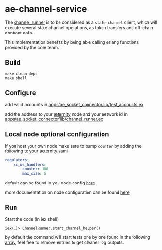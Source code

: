 # ae-channel-service

The [channel_runner](apps/ae_socket_connector/lib/channel_runner.ex) is to be considered as a `state-channel` client, which will execute several state channel operations, as token transfers and off-chain contract calls.

This implementation benefits by being able calling erlang functions provided by the core team.

## Build

```
make clean deps
make shell
```

## Configure

add valid accounts in [apps/ae_socket_connector/lib/test_accounts.ex](apps/ae_socket_connector/lib/test_accounts.ex)

add the address to your [æternity](https://github.com/aeternity/aeternity) node and your network id in [apps/ae_socket_connector/lib/channel_runner.ex](apps/ae_socket_connector/lib/channel_runner.ex#L4)

## Local node optional configuration

If you host your own node make sure to bump `counter`
by adding the following to your aeternity.yaml

```yaml
regulators:
    sc_ws_handlers:
        counter: 100
        max_size: 5
```

default can be found in you node config [here](https://github.com/aeternity/aeternity/blob/master/apps/aeutils/priv/aeternity_config_schema.json)

more documentation on node configuration can be found [here](https://github.com/aeternity/aeternity/blob/master/docs/configuration.md)

## Run

Start the code (in iex shell)
```
iex(1)> ChannelRunner.start_channel_helper()
```

by default the command will start tests one by one found in the following [array](apps/ae_socket_connector/lib/client_runner.ex#L9), feel free to remove entries to get cleaner log outputs.
